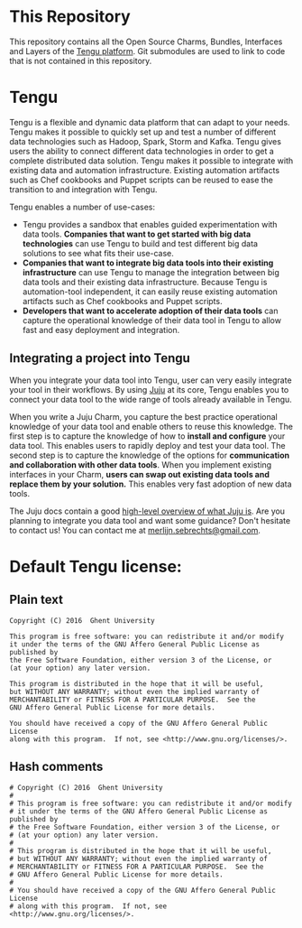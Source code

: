 # This Repository

This repository contains all the Open Source Charms, Bundles, Interfaces and Layers of the [Tengu platform](https://tengu.io/). Git submodules are used to link to code that is not contained in this repository.

# Tengu

Tengu is a flexible and dynamic data platform that can adapt to your needs. Tengu makes it possible to quickly set up and test a number of different data technologies such as Hadoop, Spark, Storm and Kafka. Tengu gives users the ability to connect different data technologies in order to get a complete distributed data solution. Tengu makes it possible to integrate with existing data and automation infrastructure. Existing automation artifacts such as Chef cookbooks and Puppet scripts can be reused to ease the transition to and integration with Tengu.

Tengu enables a number of use-cases:

 - Tengu provides a sandbox that enables guided experimentation with data tools. **Companies that want to get started with big data technologies** can use Tengu to build and test different big data solutions to see what fits their use-case.
 - **Companies that want to integrate big data tools into their existing infrastructure** can use Tengu to manage the integration between big data tools and their existing data infrastructure. Because Tengu is automation-tool independent, it can easily reuse existing automation artifacts such as Chef cookbooks and Puppet scripts.
 - **Developers that want to accelerate adoption of their data tools** can capture the operational knowledge of their data tool in Tengu to allow fast and easy deployment and integration.

## Integrating a project into Tengu

When you integrate your data tool into Tengu, user can very easily integrate your tool in their workflows. By using [Juju](https://jujucharms.com/) at its core, Tengu enables you to connect your data tool to the wide range of tools already available in Tengu.

When you write a Juju Charm, you capture the best practice operational knowledge of your data tool and enable others to reuse this knowledge. The first step is to capture the knowledge of how to **install and configure** your data tool. This enables users to rapidly deploy and test your data tool. The second step is to capture the knowledge of the options for **communication and collaboration with other data tools**. When you implement existing interfaces in your Charm, **users can swap out existing data tools and replace them by your solution.** This enables very fast adoption of new data tools.

The Juju docs contain a good [high-level overview of what Juju is](https://jujucharms.com/docs/stable/about-juju). Are you planning to integrate you data tool and want some guidance? Don't hesitate to contact us! You can contact me at [merlijn.sebrechts@gmail.com](mailto:merlijn.sebrechts@gmail.com).

# Default Tengu license:

## Plain text

```
Copyright (C) 2016  Ghent University

This program is free software: you can redistribute it and/or modify
it under the terms of the GNU Affero General Public License as published by
the Free Software Foundation, either version 3 of the License, or
(at your option) any later version.

This program is distributed in the hope that it will be useful,
but WITHOUT ANY WARRANTY; without even the implied warranty of
MERCHANTABILITY or FITNESS FOR A PARTICULAR PURPOSE.  See the
GNU Affero General Public License for more details.

You should have received a copy of the GNU Affero General Public License
along with this program.  If not, see <http://www.gnu.org/licenses/>.

```

## Hash comments

```
# Copyright (C) 2016  Ghent University
#
# This program is free software: you can redistribute it and/or modify
# it under the terms of the GNU Affero General Public License as published by
# the Free Software Foundation, either version 3 of the License, or
# (at your option) any later version.
#
# This program is distributed in the hope that it will be useful,
# but WITHOUT ANY WARRANTY; without even the implied warranty of
# MERCHANTABILITY or FITNESS FOR A PARTICULAR PURPOSE.  See the
# GNU Affero General Public License for more details.
#
# You should have received a copy of the GNU Affero General Public License
# along with this program.  If not, see <http://www.gnu.org/licenses/>.

```

